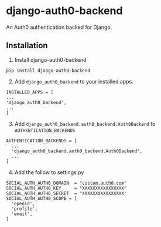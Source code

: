 # django-auth0-backend
An Auth0 authentication backed for Django.

## Installation

1. Install django-auth0-backend
  ```
  pip install django-auth0-backend
  ```

2. Add `django_auth0_backend` to your installed apps.
```
INSTALLED_APPS = [
...
'django_auth0_backend',
...
]
```

3. Add `django_auth0_backend.auth0_backend.Auth0Backend` to `AUTHENTICATION_BACKENDS`

```
AUTHENTICATION_BACKENDS = [
  ...
  'django_auth0_backend.auth0_backend.Auth0Backend',
  ...
]
  ```
4. Add the follow to settings.py
```
SOCIAL_AUTH_AUTH0_DOMAIN  = "custom.auth0.com"
SOCIAL_AUTH_AUTH0_KEY     = "XXXXXXXXXXXXXXXX"
SOCIAL_AUTH_AUTH0_SECRET  = "XXXXXXXXXXXXXXXX"
SOCIAL_AUTH_AUTH0_SCOPE = [
  'openid',
  'profile',
  'email',
]
```

